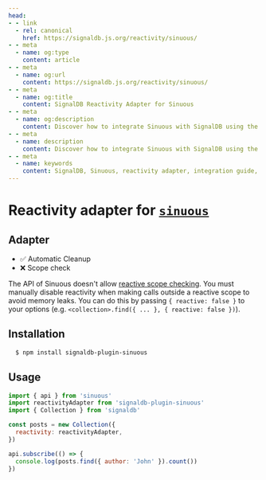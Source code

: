 ```yaml
---
head:
- - link
  - rel: canonical
    href: https://signaldb.js.org/reactivity/sinuous/
- - meta
  - name: og:type
    content: article
- - meta
  - name: og:url
    content: https://signaldb.js.org/reactivity/sinuous/
- - meta
  - name: og:title
    content: SignalDB Reactivity Adapter for Sinuous
- - meta
  - name: og:description
    content: Discover how to integrate Sinuous with SignalDB using the reactivity adapter for seamless reactive database integration.
- - meta
  - name: description
    content: Discover how to integrate Sinuous with SignalDB using the reactivity adapter for seamless reactive database integration.
- - meta
  - name: keywords
    content: SignalDB, Sinuous, reactivity adapter, integration guide, JavaScript, TypeScript, reactive programming, SignalDB plugin, collection setup, automatic cleanup, memory management
---
```

# Reactivity adapter for [`sinuous`](https://sinuous.netlify.app/)

## Adapter

* ✅ Automatic Cleanup
* ❌ Scope check

The API of Sinuous doesn't allow [reactive scope checking](/reactivity/#reactivity-libraries).
You must manually disable reactivity when making calls outside a reactive scope to avoid memory leaks. You can do this by passing `{ reactive: false }` to your options (e.g. `<collection>.find({ ... }, { reactive: false })`).

## Installation

```bash
  $ npm install signaldb-plugin-sinuous
```

## Usage

```js
import { api } from 'sinuous'
import reactivityAdapter from 'signaldb-plugin-sinuous'
import { Collection } from 'signaldb'

const posts = new Collection({
  reactivity: reactivityAdapter,
})

api.subscribe(() => {
  console.log(posts.find({ author: 'John' }).count())
})
```
